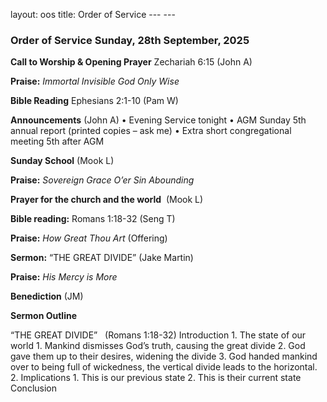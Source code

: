 layout: oos
title: Order of Service
---                   ﻿---
### Order of Service Sunday, 28th September, 2025 

**Call to Worship & Opening Prayer** Zechariah 6:15 (John A)

**Praise:** *Immortal Invisible God Only Wise*

**Bible Reading** Ephesians 2:1-10 (Pam W)

**Announcements** (John A) 
    • Evening Service tonight
    • AGM Sunday 5th annual report (printed copies – ask me)
    • Extra short congregational meeting 5th after AGM
    
**Sunday School** (Mook L)

**Praise:** *Sovereign Grace O’er Sin Abounding*

**Prayer for the church and the world**   (Mook L)

**Bible reading:** Romans 1:18-32 (Seng T)

**Praise:** *How Great Thou Art* (Offering)

**Sermon:**  “THE GREAT DIVIDE” (Jake Martin)

**Praise:** *His Mercy is More*

**Benediction**  (JM)


**Sermon Outline**

“THE GREAT DIVIDE”   (Romans 1:18-32)
Introduction
    1. The state of our world
        1. Mankind dismisses God’s truth, causing the great divide
        2. God gave them up to their desires, widening the divide
        3. God handed mankind over to being full of wickedness, the vertical divide leads to the horizontal.
    2. Implications
        1. This is our previous state
        2. This is their current state
Conclusion
